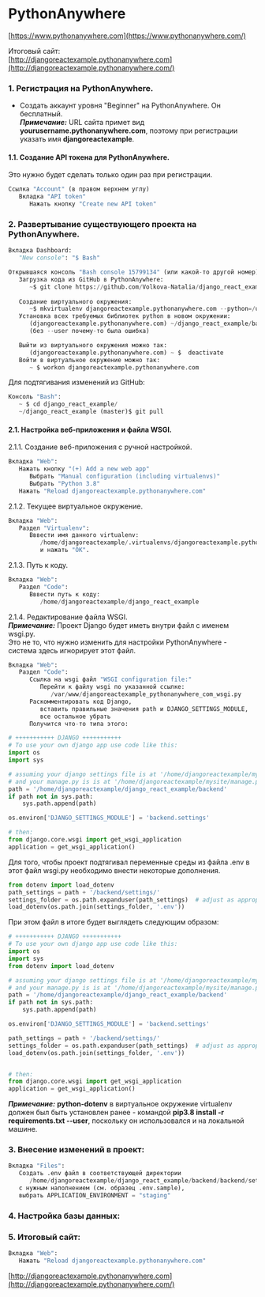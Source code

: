 # PythonAnywhere  

[https://www.pythonanywhere.com](https://www.pythonanywhere.com/)  

Итоговый сайт:  
[http://djangoreactexample.pythonanywhere.com](http://djangoreactexample.pythonanywhere.com/)  




### 1. Регистрация на PythonAnywhere.  
* Создать аккаунт уровня "Beginner" на PythonAnywhere. Он бесплатный.  
***Примечание:*** URL сайта примет вид **yourusername.pythonanywhere.com**, поэтому при регистрации указать имя **djangoreactexample**.

#### 1.1. Создание API токена для PythonAnywhere.  
Это нужно будет сделать только один раз при регистрации.

```python
Ссылка "Account" (в правом верхнем углу)  
   Вкладка "API token"  
      Нажать кнопку "Create new API token"  
```



### 2. Развертывание существующего проекта на PythonAnywhere.  

```python
Вкладка Dashboard:  
   "New console": "$ Bash"  

Открывшаяся консоль "Bash console 15799134" (или какой-то другой номер):  
   Загрузка кода из GitHub в PythonAnywhere:   
      ~$ git clone https://github.com/Volkova-Natalia/django_react_example.git 
  
   Создание виртуального окружения:   
      ~$ mkvirtualenv djangoreactexample.pythonanywhere.com --python=/usr/bin/python3.8  
   Установка всех требуемых библиотек python в новом окружении:  
      (djangoreactexample.pythonanywhere.com) ~/django_react_example/backend (master)$ pip3.8 install -r requirements.txt --user  
      (без --user почему-то была ошибка)  

   Выйти из виртуального окружения можно так:  
      (djangoreactexample.pythonanywhere.com) ~ $  deactivate  
   Войти в виртуальное окружение можно так:  
      ~ $ workon djangoreactexample.pythonanywhere.com  
```

Для подтягивания изменений из GitHub:  
```python
Консоль "Bash":
   ~ $ cd django_react_example/
   ~/django_react_example (master)$ git pull
```

#### 2.1. Настройка веб-приложения и файла WSGI.  


2.1.1. Создание веб-приложения с ручной настройкой.  
```python
Вкладка "Web":  
   Нажать кнопку "(+) Add a new web app"  
      Выбрать "Manual configuration (including virtualenvs)"  
      Выбрать "Python 3.8"  
   Нажать "Reload djangoreactexample.pythonanywhere.com"  
```

2.1.2. Текущее виртуальное окружение.  
```python
Вкладка "Web":  
   Раздел "Virtualenv":  
      Вввести имя данного virtualenv:  
         /home/djangoreactexample/.virtualenvs/djangoreactexample.pythonanywhere.com  
         и нажать "OK".  
```

2.1.3. Путь к коду.  
```python
Вкладка "Web":  
   Раздел "Code":  
      Вввести путь к коду:  
         /home/djangoreactexample/django_react_example  
```

2.1.4. Редактирование файла WSGI.  
***Примечание:*** Проект Django будет иметь внутри файл с именем wsgi.py.  
Это не то, что нужно изменить для настройки PythonAnywhere - система здесь игнорирует этот файл.  
```python
Вкладка "Web":  
   Раздел "Code":  
      Ссылка на wsgi файл "WSGI configuration file:"  
         Перейти к файлу wsgi по указанной ссылке:  
            /var/www/djangoreactexample_pythonanywhere_com_wsgi.py  
      Раскомментировать код Django,
         вставить правильные значения path и DJANGO_SETTINGS_MODULE,
         все остальное убрать  
      Получится что-то типа этого:  

# +++++++++++ DJANGO +++++++++++
# To use your own django app use code like this:
import os
import sys

# assuming your django settings file is at '/home/djangoreactexample/mysite/mysite/settings.py'
# and your manage.py is is at '/home/djangoreactexample/mysite/manage.py'
path = '/home/djangoreactexample/django_react_example/backend'
if path not in sys.path:
    sys.path.append(path)

os.environ['DJANGO_SETTINGS_MODULE'] = 'backend.settings'

# then:
from django.core.wsgi import get_wsgi_application
application = get_wsgi_application()
```

Для того, чтобы проект подтягивал переменные среды из файла .env в этот файл wsgi.py необходимо внести некоторые дополнения.  

```python
from dotenv import load_dotenv
path_settings = path + '/backend/settings/'
settings_folder = os.path.expanduser(path_settings)  # adjust as appropriate
load_dotenv(os.path.join(settings_folder, '.env'))
```

При этом файл в итоге будет выглядеть следующим образом:  

```python
# +++++++++++ DJANGO +++++++++++
# To use your own django app use code like this:
import os
import sys
from dotenv import load_dotenv

# assuming your django settings file is at '/home/djangoreactexample/mysite/mysite/settings.py'
# and your manage.py is is at '/home/djangoreactexample/mysite/manage.py'
path = '/home/djangoreactexample/django_react_example/backend'
if path not in sys.path:
    sys.path.append(path)

os.environ['DJANGO_SETTINGS_MODULE'] = 'backend.settings'

path_settings = path + '/backend/settings/'
settings_folder = os.path.expanduser(path_settings)  # adjust as appropriate
load_dotenv(os.path.join(settings_folder, '.env'))


# then:
from django.core.wsgi import get_wsgi_application
application = get_wsgi_application()
```

***Примечание:*** **python-dotenv** в виртуальное окружение virtualenv должен был быть установлен ранее - командой **pip3.8 install -r requirements.txt --user**, поскольку он использовался и на локальной машине.  


### 3. Внесение изменений в проект:  
```python
Вкладка "Files":
   Создать .env файл в соответствующей директории  
      /home/djangoreactexample/django_react_example/backend/backend/settings  
   с нужным наполнением (см. образец .env.sample),  
   выбрать APPLICATION_ENVIRONMENT = "staging"  
```



### 4. Настройка базы данных:  



### 5. Итоговый сайт:  
```python
Вкладка "Web":  
   Нажать "Reload djangoreactexample.pythonanywhere.com"  
```
[http://djangoreactexample.pythonanywhere.com](http://djangoreactexample.pythonanywhere.com/)  



